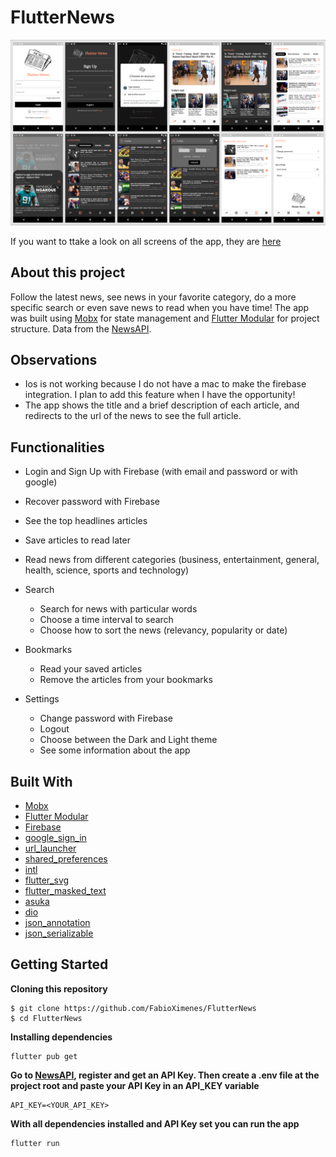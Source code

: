 # FlutterNews

![Preview-Screens](https://github.com/FabioXimenes/FlutterNews/blob/master/screenshots.png)

If you want to ttake a look on all screens of the app, they are [here](https://drive.google.com/drive/folders/1UCxfFbTSY_T_mFE2g1D9iFBh7_jmZrDu?usp=sharing)

## About this project

Follow the latest news, see news in your favorite category, do a more specific search or even save news to read when you have time! The app was built using [Mobx](https://github.com/mobxjs/mobx.dart) for state management and [Flutter Modular](https://github.com/Flutterando/modular) for project structure. Data from the [NewsAPI](https://newsapi.org/).

## Observations

- Ios is not working because I do not have a mac to make the firebase integration. I plan to add this feature when I have the opportunity!
- The app shows the title and a brief description of each article, and redirects to the url of the news to see the full article.

## Functionalities

- Login and Sign Up with Firebase (with email and password or with google)

- Recover password with Firebase

- See the top headlines articles

- Save articles to read later

- Read news from different categories (business, entertainment, general, health, science, sports and technology)

- Search
  - Search for news with particular words
  - Choose a time interval to search
  - Choose how to sort the news (relevancy, popularity or date)

- Bookmarks
  - Read your saved articles
  - Remove the articles from your bookmarks

- Settings
  - Change password with Firebase
  - Logout
  - Choose between the Dark and Light theme
  - See some information about the app 

## Built With

- [Mobx](https://pub.dev/packages/flutter_mobx)
- [Flutter Modular](https://pub.dev/packages/flutter_modular)
- [Firebase](https://firebase.google.com/?hl=pt-br)
- [google_sign_in](https://pub.dev/packages/google_sign_in)
- [url_launcher](https://pub.dev/packages/url_launcher)
- [shared_preferences](https://pub.dev/packages/shared_preferences)
- [intl](https://pub.dev/packages/intl)
- [flutter_svg](https://pub.dev/packages/flutter_svg)
- [flutter_masked_text](https://pub.dev/packages/flutter_masked_text)
- [asuka](https://pub.dev/packages/asuka)
- [dio](https://pub.dev/packages/dio)
- [json_annotation](https://pub.dev/packages/json_annotation)
- [json_serializable](https://pub.dev/packages/json_serializable)


## Getting Started

**Cloning this repository**
```
$ git clone https://github.com/FabioXimenes/FlutterNews
$ cd FlutterNews
```
**Installing dependencies**
```
flutter pub get
```

**Go to [NewsAPI](https://newsapi.org/register), register and get an API Key. Then create a .env file at the project root and paste your API Key in an API_KEY variable**
```
API_KEY=<YOUR_API_KEY>
```

**With all dependencies installed and API Key set you can run the app**
```
flutter run
```

